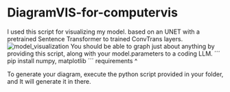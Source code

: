 # DiagramVIS-for-computervis
I used this script for visualizing my model. based on an UNET with a pretrained Sentence Transformer to trained ConvTrans layers.
![model_visualization](https://github.com/user-attachments/assets/055ee05c-982b-441e-ab44-7601c57519d7)
You should be able to graph just about anything by providing this script, along with your model.parameters to a coding LLM.
´´´
pip install numpy, matplotlib
´´´
requirements ^

To generate your diagram, execute the python script provided in your folder, and It will generate it in there.
